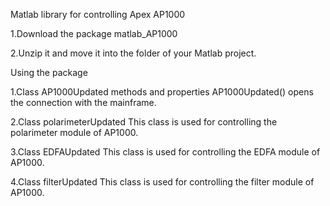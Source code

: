 Matlab library for controlling Apex AP1000

1.Download the package matlab_AP1000

2.Unzip it and move it into the folder of your Matlab project.



Using the package

  1.Class AP1000Updated methods and properties
        AP1000Updated() opens the connection with the mainframe.
        
  2.Class polarimeterUpdated 
        This class is used for controlling the polarimeter module of AP1000.
        
  3.Class EDFAUpdated 
        This class is used for controlling the EDFA module of AP1000.     
        
  4.Class filterUpdated
        This class is used for controlling the filter module of AP1000.
        
        
